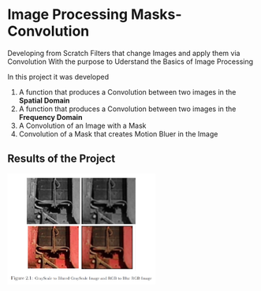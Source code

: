 # Image Processing Masks-Convolution

Developing from Scratch Filters that change Images and apply them via Convolution With the purpose to Uderstand the Basics of Image Processing



In this project it was developed 
1. A function that produces a Convolution between two images in the **Spatial Domain** 
2. A function that produces a Convolution between two images in the **Frequency Domain**
3. A Convolution of an Image with a Mask 
4. Convolution of a Mask that creates Motion Bluer in the Image

## Results of the Project 
<img src="Images/1_GrayScaleAndRGBtoBluredImages.png" width="300">

